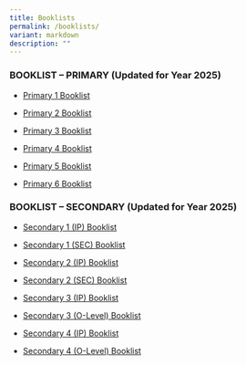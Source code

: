 ```yaml
---
title: Booklists
permalink: /booklists/
variant: markdown
description: ""
---
```

<h3>BOOKLIST – PRIMARY (Updated for Year 2025)</h3>
<ul data-tight="true" class="tight">
<li>
<p><a href="/files/SCGSP_BOOKLIST_2025_P1.pdf" rel="noopener noreferrer nofollow" target="_blank">Primary 1 Booklist</a></p>
</li>
<li>
<p><a href="/files/SCGSP_BOOKLIST_2025_P2.pdf" rel="noopener noreferrer nofollow" target="_blank">Primary 2 Booklist</a></p>
</li>
<li>
<p><a href="/files/SCGSP_BOOKLIST_2025_P3.pdf" rel="noopener noreferrer nofollow" target="_blank">Primary 3 Booklist</a></p>
</li>
<li>
<p><a href="/files/SCGSP_BOOKLIST_2025_P4.pdf" rel="noopener noreferrer nofollow" target="_blank">Primary 4 Booklist</a></p>
</li>
<li>
<p><a href="/files/SCGSP_BOOKLIST_2025_P5.pdf" rel="noopener noreferrer nofollow" target="_blank">Primary 5 Booklist</a></p>
</li>
<li>
<p><a href="/files/SCGSP_BOOKLIST_2025_P6.pdf" rel="noopener noreferrer nofollow" target="_blank">Primary 6 Booklist</a></p>
</li>
</ul>
<p></p>
<h3>BOOKLIST – SECONDARY (Updated for Year 2025)</h3>
<ul data-tight="true" class="tight">
<li>
<p><a href="/files/Booklists/2025_Booklist_S1__IP_.pdf" rel="noopener noreferrer nofollow" target="_blank">Secondary 1 (IP) Booklist</a></p>
</li>
<li>
<p><a href="/files/Booklists/2025_Booklist_S1__SEC_.pdf" rel="noopener noreferrer nofollow" target="_blank">Secondary 1 (SEC) Booklist</a></p>
</li>
<li>
<p><a href="/files/Booklists/2025_Booklist_S2__IP_.pdf" rel="noopener noreferrer nofollow" target="_blank">Secondary 2 (IP) Booklist</a>
</p>
</li>
<li>
<p><a href="/files/Booklists/2025_Booklist_S2__SEC_.pdf" rel="noopener noreferrer nofollow" target="_blank">Secondary 2 (SEC) Booklist</a>
</p>
</li>
<li>
<p><a href="/files/Booklists/2025_Booklist_S3__IP_.pdf" rel="noopener noreferrer nofollow" target="_blank">Secondary 3 (IP) Booklist</a>
</p>
</li>
<li>
<p><a href="/files/Booklists/2025_Booklist_S3__O_Level_.pdf" rel="noopener noreferrer nofollow" target="_blank">Secondary 3 (O-Level) Booklist</a>
</p>
</li>
<li>
<p><a href="/files/Booklists/2025_Booklist_S4__IP_.pdf" rel="noopener noreferrer nofollow" target="_blank">Secondary 4 (IP) Booklist</a>
</p>
</li>
<li>
<p><a href="/files/Booklists/2025_Booklist_S4__O_Level_.pdf" rel="noopener noreferrer nofollow" target="_blank">Secondary 4 (O-Level) Booklist</a>
</p>
</li>
</ul>